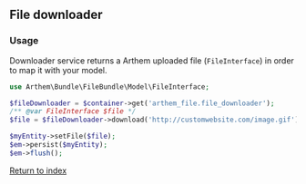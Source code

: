 
## File downloader

### Usage

Downloader service returns a Arthem uploaded file (`FileInterface`) in order to map it with your model.

```php
use Arthem\Bundle\FileBundle\Model\FileInterface;

$fileDownloader = $container->get('arthem_file.file_downloader');
/** @var FileInterface $file */
$file = $fileDownloader->download('http://customwebsite.com/image.gif');

$myEntity->setFile($file);
$em->persist($myEntity);
$em->flush();
```

[Return to index](index.md)
